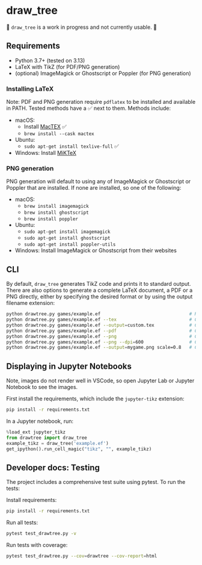 # draw_tree

🚧 `draw_tree` is a work in progress and not currently usable. 🚧

## Requirements

- Python 3.7+ (tested on 3.13)
- LaTeX with TikZ (for PDF/PNG generation)
- (optional) ImageMagick or Ghostscript or Poppler (for PNG generation)

### Installing LaTeX

Note: PDF and PNG generation require `pdflatex` to be installed and available in PATH. Tested methods have a ✅ next to them. Methods include:

- macOS:
    - Install [MacTEX](https://www.tug.org/mactex/mactex-download.html) ✅
    - `brew install --cask mactex`
- Ubuntu:
    - `sudo apt-get install texlive-full` ✅
- Windows: Install [MiKTeX](https://miktex.org/download)

### PNG generation

PNG generation will default to using any of ImageMagick or Ghostscript or Poppler that are installed. If none are installed, so one of the following:
- macOS:
    - `brew install imagemagick`
    - `brew install ghostscript`
    - `brew install poppler`
- Ubuntu:
    - `sudo apt-get install imagemagick`
    - `sudo apt-get install ghostscript`
    - `sudo apt-get install poppler-utils`
- Windows: Install ImageMagick or Ghostscript from their websites

## CLI

By default, `draw_tree` generates TikZ code and prints it to standard output.
There are also options to generate a complete LaTeX document, a PDF or a PNG directly, either by specifying the desired format or by using the output filename extension:

```bash
python drawtree.py games/example.ef                                 # Prints TikZ code to stdout
python drawtree.py games/example.ef --tex                           # Creates example.tex
python drawtree.py games/example.ef --output=custom.tex             # Creates custom.tex
python drawtree.py games/example.ef --pdf                           # Creates example.pdf
python drawtree.py games/example.ef --png                           # Creates example.png
python drawtree.py games/example.ef --png --dpi=600                 # Creates high-res example.png (72-2400, default: 300)
python drawtree.py games/example.ef --output=mygame.png scale=0.8   # Creates mygame.png with 0.8 scaling (0.01 to 100)
```

## Displaying in Jupyter Notebooks

Note, images do not render well in VSCode, so open Jupyter Lab or Jupyter Notebook to see the images.

First install the requirements, which include the `jupyter-tikz` extension:
```bash
pip install -r requirements.txt
```

In a Jupyter notebook, run:

```python
%load_ext jupyter_tikz
from drawtree import draw_tree
example_tikz = draw_tree('example.ef')
get_ipython().run_cell_magic("tikz", "", example_tikz)
```

## Developer docs: Testing

The project includes a comprehensive test suite using pytest. To run the tests:

Install requirements:
```bash
pip install -r requirements.txt
```

Run all tests:
```bash
pytest test_drawtree.py -v
```

Run tests with coverage:
```bash
pytest test_drawtree.py --cov=drawtree --cov-report=html
```
